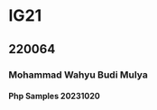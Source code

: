 <h1>IG21</h1>
<h2>220064</h2>
<h3>Mohammad Wahyu Budi Mulya</h3>
<h4>Php Samples 20231020<h4>

<p align="center"><a href="https://github.com/YSE220064/php_samples" target="_blank"><img src="https://i.imgur.com/FA2GTaG.jpg" width="200" alt="https://github.com/YSE220064/php_samples></a></p>